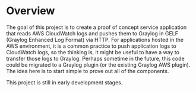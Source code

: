 # Overview
The goal of this project is to create a proof of concept service application that reads AWS CloudWatch logs and pushes them to Graylog in GELF (Graylog Enhanced Log Format) via HTTP. For applications hosted in the AWS environment, it is a common practice to push application logs to CloudWatch logs, so the thinking is, it might be useful to have a way to transfer those logs to Graylog. Perhaps sometime in the future, this code could be migrated to a Graylog plugin (or the existing Graylog AWS plugin). The idea here is to start simple to prove out all of the components.

This project is still in early development stages.


